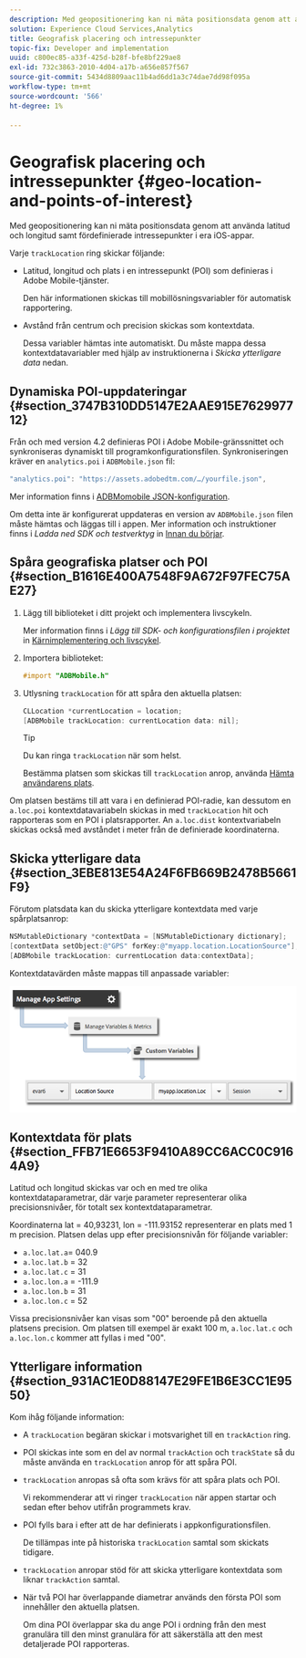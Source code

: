 ```yaml
---
description: Med geopositionering kan ni mäta positionsdata genom att använda latitud och longitud samt fördefinierade intressepunkter i era iOS-appar.
solution: Experience Cloud Services,Analytics
title: Geografisk placering och intressepunkter
topic-fix: Developer and implementation
uuid: c800ec85-a33f-425d-b28f-bfe8bf229ae8
exl-id: 732c3863-2010-4d04-a17b-a656e857f567
source-git-commit: 5434d8809aac11b4ad6dd1a3c74dae7dd98f095a
workflow-type: tm+mt
source-wordcount: '566'
ht-degree: 1%

---
```


# Geografisk placering och intressepunkter {#geo-location-and-points-of-interest}

Med geopositionering kan ni mäta positionsdata genom att använda latitud och longitud samt fördefinierade intressepunkter i era iOS-appar.

Varje `trackLocation` ring skickar följande:

* Latitud, longitud och plats i en intressepunkt (POI) som definieras i Adobe Mobile-tjänster.

   Den här informationen skickas till mobillösningsvariabler för automatisk rapportering.

* Avstånd från centrum och precision skickas som kontextdata.

   Dessa variabler hämtas inte automatiskt. Du måste mappa dessa kontextdatavariabler med hjälp av instruktionerna i *Skicka ytterligare data* nedan.

## Dynamiska POI-uppdateringar {#section_3747B310DD5147E2AAE915E762997712}

Från och med version 4.2 definieras POI i Adobe Mobile-gränssnittet och synkroniseras dynamiskt till programkonfigurationsfilen. Synkroniseringen kräver en `analytics.poi` i `ADBMobile.json` fil:

```js
"analytics.poi": "https://assets.adobedtm.com/…/yourfile.json",
```

Mer information finns i [ADBMomobile JSON-konfiguration](/help/ios/configuration/json-config/json-config.md).

Om detta inte är konfigurerat uppdateras en version av `ADBMobile.json` filen måste hämtas och läggas till i appen. Mer information och instruktioner finns i *Ladda ned SDK och testverktyg* in [Innan du börjar](/help/ios/getting-started/requirements.md).

## Spåra geografiska platser och POI {#section_B1616E400A7548F9A672F97FEC75AE27}

1. Lägg till biblioteket i ditt projekt och implementera livscykeln.

   Mer information finns i *Lägg till SDK- och konfigurationsfilen i projektet* in [Kärnimplementering och livscykel](/help/ios/getting-started/dev-qs.md).
1. Importera biblioteket:

   ```objective-c
   #import "ADBMobile.h"
   ```

1. Utlysning `trackLocation` för att spåra den aktuella platsen:

   ```objective-c
   CLLocation *currentLocation = location; 
   [ADBMobile trackLocation: currentLocation data: nil]; 
   ```

   >[!TIP]
   >
   >Du kan ringa `trackLocation` när som helst.

   Bestämma platsen som skickas till `trackLocation` anrop, använda [Hämta användarens plats](https://developer.apple.com/Library/ios/documentation/UserExperience/Conceptual/LocationAwarenessPG/CoreLocation/CoreLocation.html).

Om platsen bestäms till att vara i en definierad POI-radie, kan dessutom en `a.loc.poi` kontextdatavariabeln skickas in med `trackLocation` hit och rapporteras som en POI i platsrapporter. An `a.loc.dist` kontextvariabeln skickas också med avståndet i meter från de definierade koordinaterna.

## Skicka ytterligare data {#section_3EBE813E54A24F6FB669B2478B5661F9}

Förutom platsdata kan du skicka ytterligare kontextdata med varje spårplatsanrop:

```objective-c
NSMutableDictionary *contextData = [NSMutableDictionary dictionary]; 
[contextData setObject:@"GPS" forKey:@"myapp.location.LocationSource"]; 
[ADBMobile trackLocation: currentLocation data:contextData];
```

Kontextdatavärden måste mappas till anpassade variabler:

![](assets/map-location-context-data.png)

## Kontextdata för plats {#section_FFB71E6653F9410A89CC6ACC0C9164A9}

Latitud och longitud skickas var och en med tre olika kontextdataparametrar, där varje parameter representerar olika precisionsnivåer, för totalt sex kontextdataparametrar.

Koordinaterna lat = 40,93231, lon = -111.93152 representerar en plats med 1 m precision. Platsen delas upp efter precisionsnivån för följande variabler:

* `a.loc.lat.a`= 040.9
* `a.loc.lat.b` = 32
* `a.loc.lat.c` = 31
* `a.loc.lon.a` = -111.9
* `a.loc.lon.b` = 31
* `a.loc.lon.c` = 52

Vissa precisionsnivåer kan visas som &quot;00&quot; beroende på den aktuella platsens precision. Om platsen till exempel är exakt 100 m, `a.loc.lat.c` och `a.loc.lon.c` kommer att fyllas i med &quot;00&quot;.

## Ytterligare information {#section_931AC1E0D88147E29FE1B6E3CC1E9550}

Kom ihåg följande information:

* A `trackLocation` begäran skickar i motsvarighet till en `trackAction` ring.

* POI skickas inte som en del av normal `trackAction` och `trackState` så du måste använda en `trackLocation` anrop för att spåra POI.

* `trackLocation` anropas så ofta som krävs för att spåra plats och POI.

   Vi rekommenderar att vi ringer `trackLocation` när appen startar och sedan efter behov utifrån programmets krav.

* POI fylls bara i efter att de har definierats i appkonfigurationsfilen.

   De tillämpas inte på historiska `trackLocation` samtal som skickats tidigare.
* `trackLocation` anropar stöd för att skicka ytterligare kontextdata som liknar `trackAction` samtal.

* När två POI har överlappande diametrar används den första POI som innehåller den aktuella platsen.

   Om dina POI överlappar ska du ange POI i ordning från den mest granulära till den minst granulära för att säkerställa att den mest detaljerade POI rapporteras.
